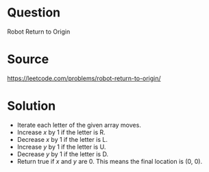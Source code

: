 # Question
Robot Return to Origin

# Source
https://leetcode.com/problems/robot-return-to-origin/

# Solution
 - Iterate each letter of the given array moves.
 - Increase *x* by 1 if the letter is R.
 - Decrease *x* by 1 if the letter is L. 
 - Increase *y* by 1 if the letter is U.
 - Decrease *y* by 1 if the letter is D.
 - Return true if *x* and *y* are 0. This means the final location is (0, 0).
